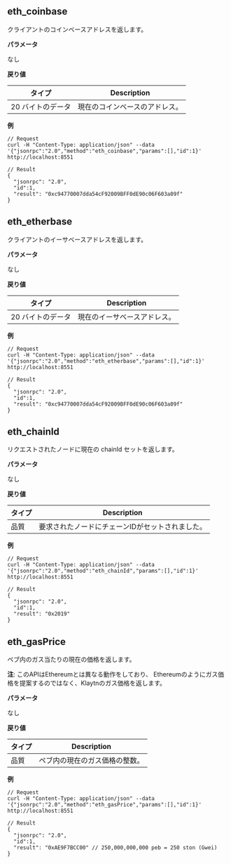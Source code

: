 ## eth_coinbase <a id="eth_coinbase"></a>

クライアントのコインベースアドレスを返します。

**パラメータ**

なし

**戻り値**

| タイプ        | Description     |
| ---------- | --------------- |
| 20 バイトのデータ | 現在のコインベースのアドレス。 |

**例**

```shell
// Request
curl -H "Content-Type: application/json" --data '{"jsonrpc":"2.0","method":"eth_coinbase","params":[],"id":1}' http://localhost:8551

// Result
{
  "jsonrpc": "2.0",
  "id":1,
  "result": "0xc94770007dda54cF92009BFF0dE90c06F603a09f"
}
```


## eth_etherbase <a id="eth_etherbase"></a>

クライアントのイーサベースアドレスを返します。

**パラメータ**

なし

**戻り値**

| タイプ        | Description    |
| ---------- | -------------- |
| 20 バイトのデータ | 現在のイーサベースアドレス。 |

**例**

```shell
// Request
curl -H "Content-Type: application/json" --data '{"jsonrpc":"2.0","method":"eth_etherbase","params":[],"id":1}' http://localhost:8551

// Result
{
  "jsonrpc": "2.0",
  "id":1,
  "result": "0xc94770007dda54cF92009BFF0dE90c06F603a09f"
}
```


## eth_chainId <a id="eth_chainid"></a>

リクエストされたノードに現在の chainId セットを返します。

**パラメータ**

なし

**戻り値**

| タイプ | Description               |
| --- | ------------------------- |
| 品質  | 要求されたノードにチェーンIDがセットされました。 |

**例**

```shell
// Request
curl -H "Content-Type: application/json" --data '{"jsonrpc":"2.0","method":"eth_chainId","params":[],"id":1}' http://localhost:8551

// Result
{
  "jsonrpc": "2.0",
  "id":1,
  "result": "0x2019"
}
```


## eth_gasPrice <a id="eth_gasprice"></a>

ペブ内のガス当たりの現在の価格を返します。

**注**: このAPIはEthereumとは異なる動作をしており、 Ethereumのようにガス価格を提案するのではなく、Klaytnのガス価格を返します。

**パラメータ**

なし

**戻り値**

| タイプ | Description     |
| --- | --------------- |
| 品質  | ペブ内の現在のガス価格の整数。 |

**例**

```shell
// Request
curl -H "Content-Type: application/json" --data '{"jsonrpc":"2.0","method":"eth_gasPrice","params":[],"id":1}' http://localhost:8551

// Result
{
  "jsonrpc": "2.0",
  "id":1,
  "result": "0xAE9F7BCC00" // 250,000,000,000 peb = 250 ston (Gwei)
}
```
